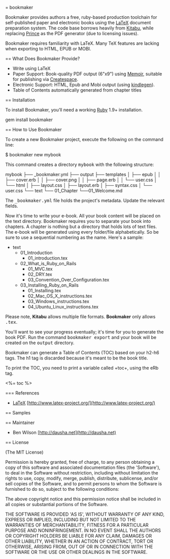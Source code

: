 = bookmaker

Bookmaker provides authors a free, ruby-based production toolchain for self-published paper and electronic books using the [LaTeX](http://www.latex-project.org/) document preparation system. The code base borrows heavily from [Kitabu](https://github.com/fnando/kitabu), while replacing [Prince](princexml.com) as the PDF generator (due to licensing issues).

Bookmaker requires familiarity with LaTeX. Many TeX features are lacking when exporting to HTML, EPUB or MOBI.

== What Does Bookmaker Provide?

* Write using LaTeX
* Paper Support: Book-quality PDF output (6"x9") using [Memoir](www.ctan.org/tex-archive/macros/latex/contrib/memoir), suitable for publishing via [Createspace](https://www.createspace.com).
* Electronic Support: HTML, Epub and Mobi output (using [kindlegen](kindlegen.s3.amazonaws.com)).
* Table of Contents automatically generated from chapter titles

== Installation

To install Bookmaker, you’ll need a working [Ruby](www.ruby-lang.org) 1.9+ installation.

  gem install bookmaker

<!--

After installing Bookmaker, run the following command to check your external
dependencies.

  $ bookmaker check

  KindleGen: Converts ePub e-books into .mobi files.
  Installed.

  html2text: Converts HTML documents into plain text.
  Not installed.

  pygments.rb: A generic syntax highlight. If installed, replaces CodeRay.
  Not installed.

There's no requirements here; just make sure you cleared the correct dependency based
on the formats you want to export to.

-->

== How to Use Bookmaker

To create a new Bookmaker project, execute the following on the command line:

  $ bookmaker new mybook

This command creates a directory <tt>mybook</tt> with the following structure:

  mybook
  ├── _bookmaker.yml
  ├── output
  ├── templates
  │   ├── epub
  │   │   ├── cover.erb
  │   │   ├── cover.png
  │   │   ├── page.erb
  │   │   └── user.css
  │   └── html
  │       ├── layout.css
  │       ├── layout.erb
  │       ├── syntax.css
  │       └── user.css
  └── text
      └── 01_Chapter
          └──01_Welcome.md

The <tt>_bookmaker.yml</tt> file holds the project's metadata. Update the relevant fields.

Now it's time to write your e-book. All your book content will be placed on the text directory. Bookmaker requires you to separate your book into chapters. A chapter is nothing but a directory that holds lots of text files. The e-book will be generated using every folder/file alphabetically. So be sure to use a sequential numbering as the name. Here's a sample:

  * text
    * 01_Introduction
      * 01_introduction.tex
    * 02_What_is_Ruby_on_Rails
      * 01_MVC.tex
      * 02_DRY.tex
      * 03_Convention_Over_Configuration.tex
    * 03_Installing_Ruby_on_Rails
      * 01_Installing.tex
      * 02_Mac_OS_X_instructions.tex
      * 03_Windows_instructions.tex
      * 04_Ubuntu_Linux_instructions.tex

Please note, **Kitabu** allows multiple file formats. **Bookmaker** only allows <tt>.tex</tt>.

You'll want to see your progress eventually; it's time for you to generate the book PDF. Run the command <tt>bookmaker export</tt> and your book will be created on the <tt>output</tt> directory.

Bookmaker can generate a Table of Contents (TOC) based on your h2-h6 tags. The h1 tag is discarded because it's meant to be the book title.

To print the TOC, you need to print a variable called +toc+, using the eRb tag.

  <%= toc %>


=== References

* [LaTeX](http://en.wikipedia.org/wiki/LaTeX) [http://www.latex-project.org/](http://www.latex-project.org/)

== Samples

== Maintainer

* Ben Wilson [http://dausha.net](http://dausha.net)

== License

(The MIT License)

Permission is hereby granted, free of charge, to any person obtaining
a copy of this software and associated documentation files (the
'Software'), to deal in the Software without restriction, including
without limitation the rights to use, copy, modify, merge, publish,
distribute, sublicense, and/or sell copies of the Software, and to
permit persons to whom the Software is furnished to do so, subject to
the following conditions:

The above copyright notice and this permission notice shall be
included in all copies or substantial portions of the Software.

THE SOFTWARE IS PROVIDED 'AS IS', WITHOUT WARRANTY OF ANY KIND,
EXPRESS OR IMPLIED, INCLUDING BUT NOT LIMITED TO THE WARRANTIES OF
MERCHANTABILITY, FITNESS FOR A PARTICULAR PURPOSE AND NONINFRINGEMENT.
IN NO EVENT SHALL THE AUTHORS OR COPYRIGHT HOLDERS BE LIABLE FOR ANY
CLAIM, DAMAGES OR OTHER LIABILITY, WHETHER IN AN ACTION OF CONTRACT,
TORT OR OTHERWISE, ARISING FROM, OUT OF OR IN CONNECTION WITH THE
SOFTWARE OR THE USE OR OTHER DEALINGS IN THE SOFTWARE.